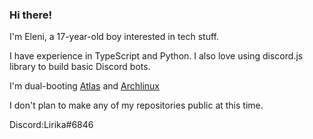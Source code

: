### Hi there!

I'm Eleni, a 17-year-old boy interested in tech stuff.

I have experience in TypeScript and Python. I also love using discord.js library to build basic Discord bots.

I'm dual-booting [Atlas](https://github.com/Atlas-OS/Atlas) and [Archlinux](https://archlinux.org/)

I don't plan to make any of my repositories public at this time.

Discord:Lirika#6846

